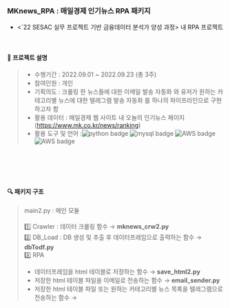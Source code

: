 ### MKnews_RPA : 매일경제 인기뉴스 RPA 패키지
-  <`22 SESAC 실무 프로젝트 기반 금융데이터 분석가 양성 과정> 내 RPA 프로젝트

<br>

#### :newspaper: 프로젝트 설명
> - 수행기간 : 2022.09.01 ~ 2022.09.23 (총 3주) <br>
> - 참여인원 : 개인 <br>
> - 기획의도 : 크롤링 한 뉴스들에 대한 이메일 발송 자동화 와 유저가 원하는 카테고리별 뉴스에 대한 텔레그램 발송 자동화 를 하나의 파이프라인으로 구현하고자 함 <br>
> - 활용 데이터 : 매일경제 웹 사이트 내 오늘의 인기뉴스 페이지 (https://www.mk.co.kr/news/ranking)
> - 활용 도구 및 언어 :![python badge](https://img.shields.io/badge/-Python-%23F7DF1E?style=plastic-square&logo=Python&logoColor=ffdd54&color=3776AB) ![mysql badge](https://img.shields.io/badge/-%20MySQL-%23F7DF1E?style=plastic-square&logo=mysql&logoColor=white&color=0F3460) ![AWS badge](https://img.shields.io/badge/-%20AWS%20ec2-%23F7DF1E?style=plastic-square&logo=amazonaws&logoColor=EF5B0C&color=FEF9A7) ![AWS badge](https://img.shields.io/badge/-%20AWS%20RDS-%23F7DF1E?style=plastic-square&logo=amazonaws&logoColor=EF5B0C&color=FEF9A7)
<br>

<br><br>

#### :mag: 패키지 구조
> main2.py : 메인 모듈<br><br>
> :one: Crawler : 데이터 크롤링 함수 &rightarrow; **mknews_crw2.py** <br>
> :two: DB_Load : DB 생성 및 추출 후 데이터프레임으로 출력하는 함수 &rightarrow; **dbTodf.py** <br>
> :three: RPA 
> - 데이터프레임을 html 테이블로 저장하는 함수 &rightarrow; **save_html2.py**
> - 저장한 html 테이블 파일을 이메일로 전송하는 함수 &rightarrow; **email_sender.py**
> - 저장한 html 테이블 파일 또는 원하는 카테고리별 뉴스 목록을 텔레그램으로 전송하는 함수 &rightarrow;
